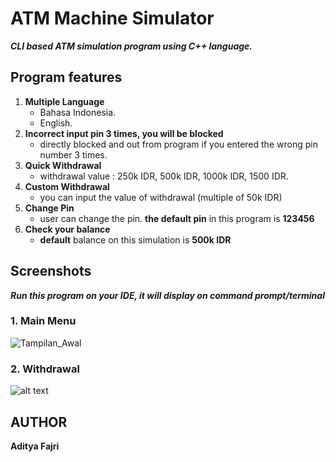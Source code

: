 # ATM Machine Simulator

***CLI based ATM simulation program using C++ language.***

## Program features

1. **Multiple Language**
   * Bahasa Indonesia.
   * English.
2. **Incorrect input pin 3 times, you will be blocked**
   * directly blocked and out from program if you entered the wrong pin number 3 times.
3. **Quick Withdrawal**
   * withdrawal value : 250k IDR, 500k IDR, 1000k IDR, 1500 IDR.
4. **Custom Withdrawal**
   * you can input the value of withdrawal (multiple of 50k IDR)
5. **Change Pin**
   * user can change the pin. **the default pin** in this program is **123456**
6. **Check your balance**
   * **default** balance on this simulation is **500k IDR**
   
## Screenshots

***Run this program on your IDE, it will display on command prompt/terminal***
### 1. Main Menu
![Tampilan_Awal](https://i.ibb.co/nn4tMC7/hmmmm.jpg)

### 2. Withdrawal
![alt text](https://i.ibb.co/R2r8Hf6/penarikan-saldo.jpg)

## AUTHOR
**Aditya Fajri**
